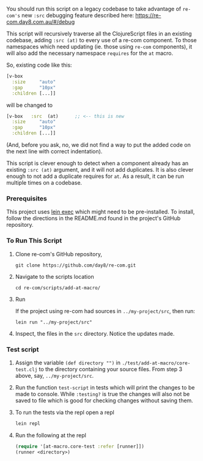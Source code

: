 You should run this script on a legacy codebase to take advantage of `re-com's` new `:src` debugging feature described 
here: https://re-com.day8.com.au/#/debug

This script will recursively traverse all the ClojureScript files in an existing codebase, adding `:src (at)` to every 
use of a re-com component. To those namespaces which need updating (ie. those using `re-com` components), it will also 
add the necessary namespace `requires` for the `at` macro.

So, existing code like this:
```clojure
[v-box
  :size     "auto"
  :gap      "10px"
  :children [...]]
```

will be changed to
```clojure
[v-box   :src  (at)      ;; <-- this is new
  :size     "auto"
  :gap      "10px"
  :children [...]]
```

(And, before you ask, no, we did not find a way to put the added code on the next line with correct indentation).

This script is clever enough to detect when a component already has an existing `:src (at)` argument, and it will not 
add duplicates. It is also clever enough to not add a duplicate requires for `at`. As a result, it can be run multiple 
times on a codebase.

### Prerequisites

This project uses [lein exec](https://github.com/kumarshantanu/lein-exec) which might need to be pre-installed.
To install, follow the directions in the README.md found in the project's GitHub repository.

### To Run This Script

1. Clone re-com's GitHub repository,

   ```
   git clone https://github.com/day8/re-com.git 
   ```
  
2. Navigate to the scripts location
   ```
   cd re-com/scripts/add-at-macro/ 
   ```

3. Run

   If the project using re-com had sources in `../my-project/src`, then run:
   ```
   lein run "../my-project/src" 
   ```

4. Inspect, the files in the `src` directory. Notice the updates made. 


### Test script
1. Assign the variable `(def directory "")` in `./test/add-at-macro/core-test.clj` to the directory containing your
   source files. From step 3 above, say, `../my-project/src`.

2. Run the function `test-script` in tests which will print the changes to be made to console. While `:testing?`
   is true the changes will also not be saved to file which is good for checking changes without saving them.

3. To run the tests via the repl open a repl
   ```sh
   lein repl
   ```
4. Run the following at the repl
   ```clojure
   (require '[at-macro.core-test :refer [runner]])
   (runner <directory>)
   ```
 
